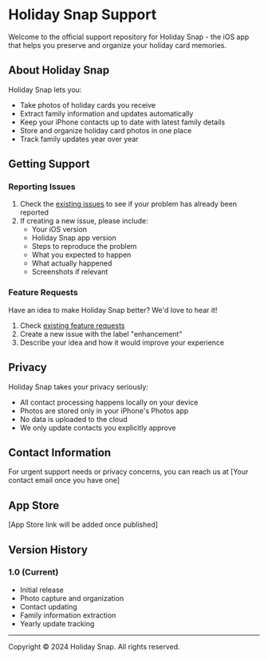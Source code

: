 # Holiday Snap Support

Welcome to the official support repository for Holiday Snap - the iOS app that helps you preserve and organize your holiday card memories.

## About Holiday Snap

Holiday Snap lets you:
- Take photos of holiday cards you receive
- Extract family information and updates automatically
- Keep your iPhone contacts up to date with latest family details
- Store and organize holiday card photos in one place
- Track family updates year over year

## Getting Support

### Reporting Issues
1. Check the [existing issues](../../issues) to see if your problem has already been reported
2. If creating a new issue, please include:
   - Your iOS version
   - Holiday Snap app version
   - Steps to reproduce the problem
   - What you expected to happen
   - What actually happened
   - Screenshots if relevant

### Feature Requests
Have an idea to make Holiday Snap better? We'd love to hear it!
1. Check [existing feature requests](../../issues?q=is%3Aissue+label%3Aenhancement)
2. Create a new issue with the label "enhancement"
3. Describe your idea and how it would improve your experience

## Privacy

Holiday Snap takes your privacy seriously:
- All contact processing happens locally on your device
- Photos are stored only in your iPhone's Photos app
- No data is uploaded to the cloud
- We only update contacts you explicitly approve

## Contact Information

For urgent support needs or privacy concerns, you can reach us at [Your contact email once you have one]

## App Store

[App Store link will be added once published]

## Version History

### 1.0 (Current)
- Initial release
- Photo capture and organization
- Contact updating
- Family information extraction
- Yearly update tracking

---
Copyright © 2024 Holiday Snap. All rights reserved.
